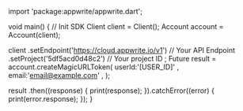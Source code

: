 import 'package:appwrite/appwrite.dart';

void main() { // Init SDK
  Client client = Client();
  Account account = Account(client);

  client
    .setEndpoint('https://cloud.appwrite.io/v1') // Your API Endpoint
    .setProject('5df5acd0d48c2') // Your project ID
  ;
  Future result = account.createMagicURLToken(
    userId:'[USER_ID]' ,
    email:'email@example.com' ,
  );

  result
    .then((response) {
      print(response);
    }).catchError((error) {
      print(error.response);
  });
}
